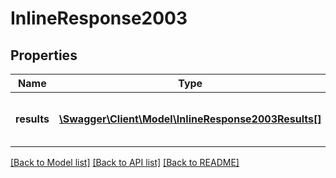 # InlineResponse2003

## Properties
Name | Type | Description | Notes
------------ | ------------- | ------------- | -------------
**results** | [**\Swagger\Client\Model\InlineResponse2003Results[]**](InlineResponse2003Results.md) | The list of course registration results | [optional] 

[[Back to Model list]](../../README.md#documentation-for-models) [[Back to API list]](../../README.md#documentation-for-api-endpoints) [[Back to README]](../../README.md)

